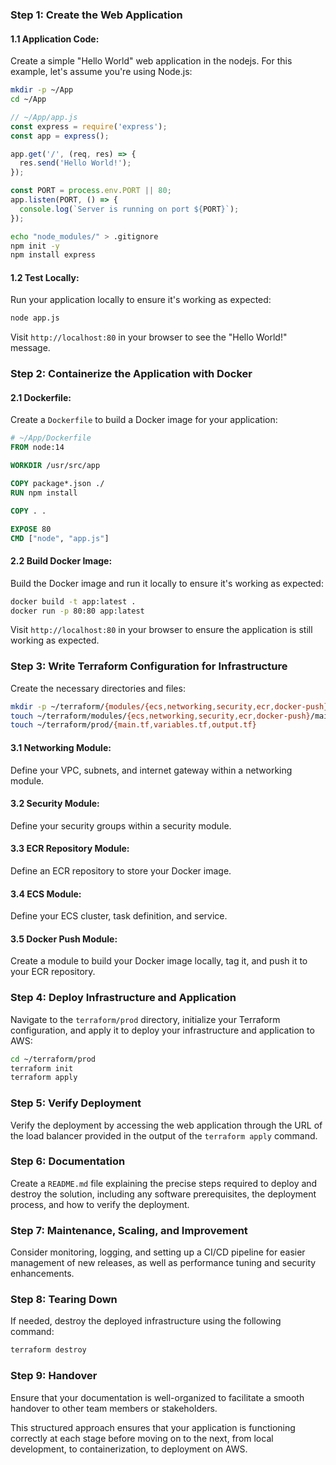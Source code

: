 ### Step 1: Create the Web Application

#### 1.1 Application Code:
Create a simple "Hello World" web application in the nodejs. For this example, let's assume you're using Node.js:

```bash
mkdir -p ~/App
cd ~/App
```

```javascript
// ~/App/app.js
const express = require('express');
const app = express();

app.get('/', (req, res) => {
  res.send('Hello World!');
});

const PORT = process.env.PORT || 80;
app.listen(PORT, () => {
  console.log(`Server is running on port ${PORT}`);
});
```

```bash
echo "node_modules/" > .gitignore
npm init -y
npm install express
```

#### 1.2 Test Locally:
Run your application locally to ensure it's working as expected:

```bash
node app.js
```

Visit `http://localhost:80` in your browser to see the "Hello World!" message.

### Step 2: Containerize the Application with Docker

#### 2.1 Dockerfile:
Create a `Dockerfile` to build a Docker image for your application:

```Dockerfile
# ~/App/Dockerfile
FROM node:14

WORKDIR /usr/src/app

COPY package*.json ./
RUN npm install

COPY . .

EXPOSE 80
CMD ["node", "app.js"]
```

#### 2.2 Build Docker Image:
Build the Docker image and run it locally to ensure it's working as expected:

```bash
docker build -t app:latest .
docker run -p 80:80 app:latest
```

Visit `http://localhost:80` in your browser to ensure the application is still working as expected.

### Step 3: Write Terraform Configuration for Infrastructure

Create the necessary directories and files:

```bash
mkdir -p ~/terraform/{modules/{ecs,networking,security,ecr,docker-push},prod}
touch ~/terraform/modules/{ecs,networking,security,ecr,docker-push}/main.tf
touch ~/terraform/prod/{main.tf,variables.tf,output.tf}
```

#### 3.1 Networking Module:
Define your VPC, subnets, and internet gateway within a networking module.

#### 3.2 Security Module:
Define your security groups within a security module.

#### 3.3 ECR Repository Module:
Define an ECR repository to store your Docker image.

#### 3.4 ECS Module:
Define your ECS cluster, task definition, and service.

#### 3.5 Docker Push Module:
Create a module to build your Docker image locally, tag it, and push it to your ECR repository.

### Step 4: Deploy Infrastructure and Application

Navigate to the `terraform/prod` directory, initialize your Terraform configuration, and apply it to deploy your infrastructure and application to AWS:

```bash
cd ~/terraform/prod
terraform init
terraform apply
```

### Step 5: Verify Deployment

Verify the deployment by accessing the web application through the URL of the load balancer provided in the output of the `terraform apply` command.

### Step 6: Documentation

Create a `README.md` file explaining the precise steps required to deploy and destroy the solution, including any software prerequisites, the deployment process, and how to verify the deployment.

### Step 7: Maintenance, Scaling, and Improvement

Consider monitoring, logging, and setting up a CI/CD pipeline for easier management of new releases, as well as performance tuning and security enhancements.

### Step 8: Tearing Down

If needed, destroy the deployed infrastructure using the following command:

```bash
terraform destroy
```

### Step 9: Handover

Ensure that your documentation is well-organized to facilitate a smooth handover to other team members or stakeholders.

This structured approach ensures that your application is functioning correctly at each stage before moving on to the next, from local development, to containerization, to deployment on AWS.